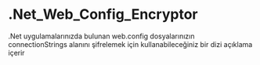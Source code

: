 # .Net_Web_Config_Encryptor
.Net uygulamalarınızda bulunan web.config dosyalarınızın connectionStrings alanını şifrelemek için kullanabileceğiniz bir dizi açıklama içerir
